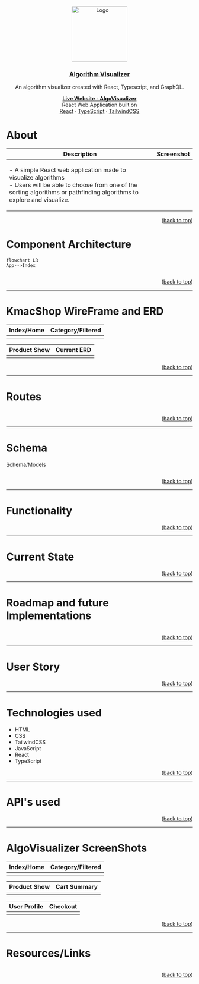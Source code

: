 <div id="top" align="center">
  
  <a href="https://github.com/Kmachappy/Algo-Visualizer">
    <img src="https://i.imgur.com/Yt7Qsxz.png" alt="Logo" width="150" height="150">
  </a>

  <a href="https://algorithm-visuals.netlify.app/">
    <h3 align="center">Algorithm Visualizer</h3>
  </a>

  <p align="center">
    <p>An algorithm visualizer created with React, Typescript, and GraphQL.</p>
    <a href="https://algorithm-visuals.netlify.app/"><strong>Live Website - AlgoVisualizer</strong></a>
    <br />
 React Web Application built on <br/>
    <a href="https://reactjs.org/">React</a>
    ·
    <a href="https://www.typescriptlang.org/">TypeScript</a>
    ·
    <a href="https://tailwindcss.com/">TailwindCSS</a>
  </p>
</div>

# About

Description            |  Screenshot
:---:|:----:
| <p align="left">- A simple React web application made to visualize algorithms <br> - Users will be able to choose from one of the sorting algorithms or pathfinding algorithms to explore and visualize. <br></p> | ![]() |

<p align="right">(<a href="#top">back to top</a>)</p>


# Component Architecture

```mermaid
flowchart LR
App-->Index


```

<p align="right">(<a href="#top">back to top</a>)</p>

---

# KmacShop WireFrame and ERD

Index/Home             |  Category/Filtered
:-------------------------:|:-------------------------:
![]()  |  ![]()

Product Show             |   Current ERD
:-------------------------:|:-------------------------:
![]()  |  ![]()

<p align="right">(<a href="#top">back to top</a>)</p>

---

# Routes

``` React
```



<p align="right">(<a href="#top">back to top</a>)</p>

---

# Schema

Schema/Models

``` test
```

<p align="right">(<a href="#top">back to top</a>)</p>

---

# Functionality

<p align="right">(<a href="#top">back to top</a>)</p>

---

# Current State

<p align="right">(<a href="#top">back to top</a>)</p>

---

# Roadmap and future Implementations

```test
```

<p align="right">(<a href="#top">back to top</a>)</p>

---

# User Story

<p align="right">(<a href="#top">back to top</a>)</p>

---

# Technologies used

- HTML
- CSS
- TailwindCSS
- JavaScript
- React
- TypeScript

<p align="right">(<a href="#top">back to top</a>)</p>

---

# API's used

<p align="right">(<a href="#top">back to top</a>)</p>

---

# AlgoVisualizer ScreenShots

Index/Home|Category/Filtered
:-------------------------:|:-------------------------:
![]()  |  ![]()

Product Show             |   Cart Summary
:-------------------------:|:-------------------------:
![]()  |  ![]()

User Profile           |  Checkout
:-------------------------:|:-------------------------:
![]()  |  ![]()

<p align="right">(<a href="#top">back to top</a>)</p>

---

# Resources/Links

```test
```

<p align="right">(<a href="#top">back to top</a>)</p>
